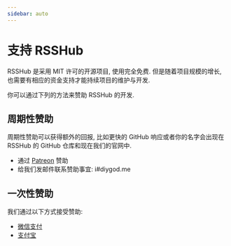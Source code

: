 ```yaml
---
sidebar: auto
---
```


# 支持 RSSHub

RSSHub 是采用 MIT 许可的开源项目, 使用完全免费. 但是随着项目规模的增长, 也需要有相应的资金支持才能持续项目的维护与开发.

你可以通过下列的方法来赞助 RSSHub 的开发.

## 周期性赞助

周期性赞助可以获得额外的回报, 比如更快的 GitHub 响应或者你的名字会出现在 RSSHub 的 GitHub 仓库和现在我们的官网中.

-   通过 [Patreon](https://www.patreon.com/DIYgod) 赞助
-   给我们发邮件联系赞助事宜: i#diygod.me

## 一次性赞助

我们通过以下方式接受赞助:

-   [微信支付](https://i.loli.net/2019/03/23/5c950ebbc373e.png)
-   [支付宝](https://i.loli.net/2019/03/23/5c950ebbc980e.png)
